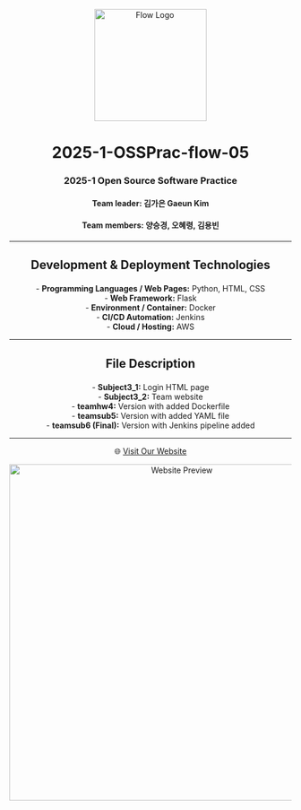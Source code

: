 <p align="center">
  <img src="images/flow.png" alt="Flow Logo" width="200"/>
</p>

<h1 align="center">2025-1-OSSPrac-flow-05</h1>
<h3 align="center">2025-1 Open Source Software Practice</h3>
<h4 align="center">Team leader: 김가은 Gaeun Kim</h4>
<h4 align="center">Team members: 양승경, 오혜령, 김용빈</h4>

---

## <p align="center">Development & Deployment Technologies</p>

<p align="center">
  - <b>Programming Languages / Web Pages:</b> Python, HTML, CSS <br/>
  - <b>Web Framework:</b> Flask <br/>
  - <b>Environment / Container:</b> Docker <br/>
  - <b>CI/CD Automation:</b> Jenkins <br/>
  - <b>Cloud / Hosting:</b> AWS
</p>

---

## <p align="center">File Description</p>

<p align="center">
  - <b>Subject3_1:</b> Login HTML page <br/>
  - <b>Subject3_2:</b> Team website <br/>
  - <b>teamhw4:</b> Version with added Dockerfile <br/>
  - <b>teamsub5:</b> Version with added YAML file <br/>
  - <b>teamsub6 (Final):</b> Version with Jenkins pipeline added
</p>

---

<p align="center">
  🌐 <a href="http://kgeflowteamweb.com/" target="_blank">Visit Our Website</a>
</p>

<p align="center">
  <img src="images/website_preview.png" alt="Website Preview" width="600"/>
</p>
